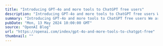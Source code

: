 ```yaml
---
title: "Introducing GPT-4o and more tools to ChatGPT free users"
description: "Introducing GPT-4o and more tools to ChatGPT free users We are launching our newest flagship model and making more capabilities available for free in ChatGPT."
summary: "Introducing GPT-4o and more tools to ChatGPT free users We are launching our newest flagship model and making more capabilities available for free in ChatGPT."
pubDate: "Mon, 13 May 2024 10:00:00 GMT"
source: "OpenAI Blog"
url: "https://openai.com/index/gpt-4o-and-more-tools-to-chatgpt-free"
thumbnail: ""
---
```


